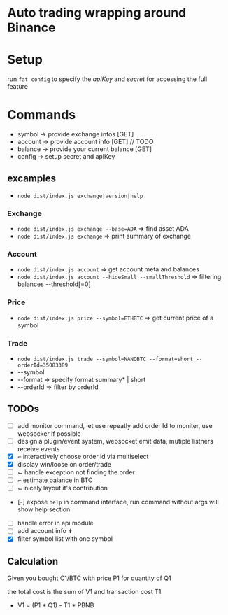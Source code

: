 # Auto trading wrapping around Binance

# Setup
run `fat config` to specify the *apiKey* and *secret* for accessing the full
feature

# Commands

* symbol -> provide exchange infos [GET]
* account -> provide account info [GET] // TODO
* balance -> provide your current balance [GET]
* config -> setup secret and apiKey

## excamples
* `node dist/index.js exchange|version|help`

### Exchange
* `node dist/index.js exchange --base=ADA` => find asset ADA
* `node dist/index.js exchange` => print summary of exchange

### Account
* `node dist/index.js account` => get account meta and balances
* `node dist/index.js account --hideSmall --smallThreshold` => filtering balances
    --threshold[=0]

### Price
* `node dist/index.js price --symbol=ETHBTC` => get current price of a symbol

### Trade

* `node dist/index.js trade --symbol=NANOBTC --format=short --orderId=35083389`
* --symbol
* --format => specify format summary* | short
* --orderId => filter by orderId


## TODOs
* [ ] add monitor command, let use repeatly add order Id to moniter, use
    websocker if possible
* [ ] design a plugin/event system, websocket emit data, mutiple listners
    receive events
* [x] ⌐ interactively choose order id via multiselect
* [x]   display win/loose on order/trade
* [ ] ⌙ handle exception not finding the order
* [ ] ⌐ estimate balance in BTC
* [ ] ⌙ nicely layout it's contribution
* [-] expose `help` in command interface, run command without args will show help section
* [ ] handle error in api module
* [ ] add account info ↡
* [x] filter symbol list with one symbol

## Calculation

Given you bought C1/BTC with price P1 for quantity of Q1

the total cost is the sum of V1 and transaction cost T1

* V1 = (P1 * Q1) - T1 * PBNB
